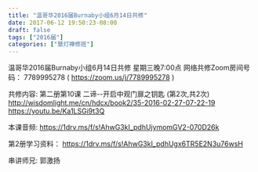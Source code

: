 ```yaml
---
title: "温哥华2016届Burnaby小组6月14日共修"
date: 2017-06-12 19:50:23-08:00
draft: false
tags: ["2016届"]
categories: ["慧灯禅修班"]
---
```

温哥华2016届Burnaby小组6月14日共修
星期三晚7:00点
网络共修Zoom房间号码： 7789995278 ( https://zoom.us/j/7789995278 )

共修内容:
第二册第10课 二谛--开启中观门扉之钥匙 (第2次,共2次)
http://wisdomlight.me/cn/hdcx/book2/35-2016-02-27-07-22-19
https://youtu.be/Ka1LSGi9t3Q

本课音频:
https://1drv.ms/f/s!AhwG3kI_pdhUjymomGV2-070D26k

第2册学习资料：
https://1drv.ms/f/s!AhwG3kI_pdhUgx6TR5E2N3u76wsH

串讲师兄: 郭激扬
